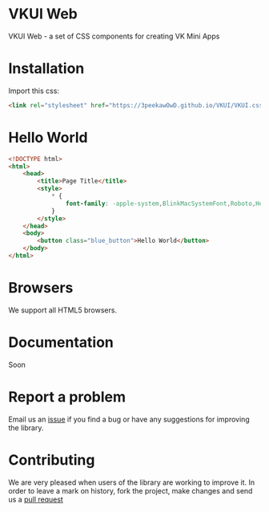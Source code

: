 # VKUI Web
VKUI Web - a set of CSS components for creating VK Mini Apps

# Installation

Import this css:
```html
<link rel="stylesheet" href="https://3peekawOwD.github.io/VKUI/VKUI.css">
```

# Hello World

```html
<!DOCTYPE html>
<html>
	<head>
		<title>Page Title</title>
		<style>
		    * {
		        font-family: -apple-system,BlinkMacSystemFont,Roboto,Helvetica Neue,Geneva,"Noto Sans Armenian","Noto Sans Bengali","Noto Sans Cherokee","Noto Sans Devanagari","Noto Sans Ethiopic","Noto Sans Georgian","Noto Sans Hebrew","Noto Sans Kannada","Noto Sans Khmer","Noto Sans Lao","Noto Sans Osmanya","Noto Sans Tamil","Noto Sans Telugu","Noto Sans Thai",sans-serif,arial,Tahoma,verdana;
		    }
		</style>
	</head>
	<body>
	    <button class="blue_button">Hello World</button>
	</body>
</html>
```

# Browsers

We support all HTML5 browsers.

# Documentation

Soon

# Report a problem

Email us an [issue](https://github.com/3peekawOwD/VKUI/issues/new) if you find a bug or have any suggestions for improving the library.

# Contributing

We are very pleased when users of the library are working to improve it. In order to leave a mark on history, fork the project, make changes and send us a [pull request](https://github.com/3peekawOwD/VKUI/pulls)

